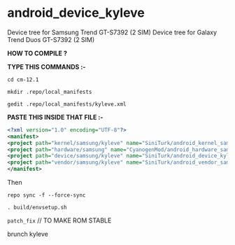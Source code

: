 android_device_kyleve
======================

Device tree for Samsung Trend GT-S7392 (2 SIM)
Device tree for Galaxy Trend Duos GT-S7392 (2 SIM)

<b>HOW TO COMPILE ?</b>

<b>TYPE THIS COMMANDS :- </b>

`cd cm-12.1`

`mkdir .repo/local_manifests`

`gedit .repo/local_manifests/kyleve.xml `

<b>PASTE THIS INSIDE THAT FILE :- </b>

```xml
<?xml version="1.0" encoding="UTF-8"?>
<manifest>
<project path="kernel/samsung/kyleve" name="SiniTurk/android_kernel_samsung_kylevexx" revision="cm-11.0_3.4.5" />
<project path="hardware/samsung" name="CyanogenMod/android_hardware_samsung" remote="github" revision="cm-12.1"/>
<project path="device/samsung/kyleve" name="SiniTurk/android_device_kyleve" remote="github" revision="cm-12.1" />
<project path="vendor/samsung/kyleve" name="SiniTurk/android_vendor_samsung_kyleve" revision="cm-11.0" />
</manifest>
``` 

Then 

`repo sync -f --force-sync`

`. build/envsetup.sh`

`patch_fix`  // TO MAKE ROM STABLE


brunch kyleve
